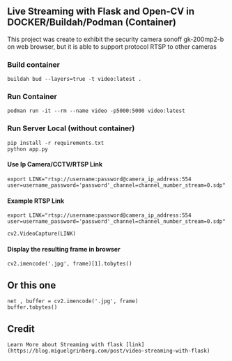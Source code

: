 ## Live Streaming with Flask and Open-CV in DOCKER/Buildah/Podman (Container)

This project was create to exhibit the security camera sonoff gk-200mp2-b on web browser, but it is able to support protocol RTSP to other cameras

### Build container 

	buildah bud --layers=true -t video:latest .

### Run Container 

	podman run -it --rm --name video -p5000:5000 video:latest


### Run Server Local (without container)

	pip install -r requirements.txt
	python app.py

#### Use Ip Camera/CCTV/RTSP Link

	export LINK="rtsp://username:password@camera_ip_address:554 user=username_password='password'_channel=channel_number_stream=0.sdp"

####  Example RTSP Link

	export LINK="rtsp://username:password@camera_ip_address:554 user=username_password='password'_channel=channel_number_stream=0.sdp"

	cv2.VideoCapture(LINK)

#### Display the resulting frame in browser

	cv2.imencode('.jpg', frame)[1].tobytes()                 

## Or this one

	net , buffer = cv2.imencode('.jpg', frame)
	buffer.tobytes()              


## Credit

	Learn More about Streaming with flask [link](https://blog.miguelgrinberg.com/post/video-streaming-with-flask)
